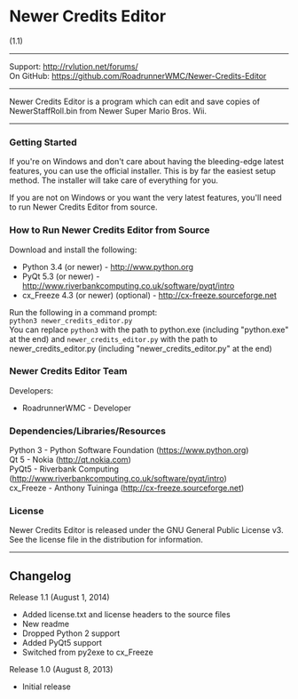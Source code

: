 # Newer Credits Editor
(1.1)

----------------------------------------------------------------

Support:   http://rvlution.net/forums/  
On GitHub: https://github.com/RoadrunnerWMC/Newer-Credits-Editor

----------------------------------------------------------------

Newer Credits Editor is a program which can edit and save copies of NewerStaffRoll.bin from Newer Super Mario Bros. Wii.  

----------------------------------------------------------------

### Getting Started

If you're on Windows and don't care about having the bleeding-edge latest features, you can use the official installer. This is by far the easiest setup method. The installer will take care of everything for you.

If you are not on Windows or you want the very latest features, you'll need to run Newer Credits Editor from source.


### How to Run Newer Credits Editor from Source

Download and install the following:
 * Python 3.4 (or newer) - http://www.python.org
 * PyQt 5.3 (or newer) - http://www.riverbankcomputing.co.uk/software/pyqt/intro
 * cx_Freeze 4.3 (or newer) (optional) - http://cx-freeze.sourceforge.net

Run the following in a command prompt:  
`python3 newer_credits_editor.py`  
You can replace `python3` with the path to python.exe (including "python.exe" at the end) and `newer_credits_editor.py` with the path to newer_credits_editor.py (including "newer_credits_editor.py" at the end)


### Newer Credits Editor Team

Developers:
 * RoadrunnerWMC - Developer

### Dependencies/Libraries/Resources

Python 3 - Python Software Foundation (https://www.python.org)  
Qt 5 - Nokia (http://qt.nokia.com)  
PyQt5 - Riverbank Computing (http://www.riverbankcomputing.co.uk/software/pyqt/intro)  
cx_Freeze - Anthony Tuininga (http://cx-freeze.sourceforge.net)


### License

Newer Credits Editor is released under the GNU General Public License v3.
See the license file in the distribution for information.

----------------------------------------------------------------

## Changelog

Release 1.1 (August 1, 2014)
 * Added license.txt and license headers to the source files
 * New readme
 * Dropped Python 2 support
 * Added PyQt5 support
 * Switched from py2exe to cx_Freeze

Release 1.0 (August 8, 2013)
 * Initial release
